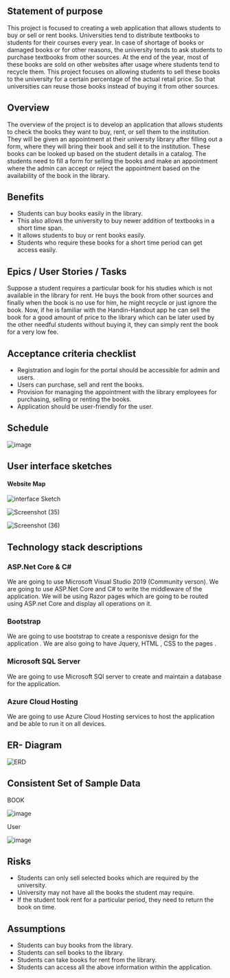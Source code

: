 ## **Statement of purpose**

This project is focused to creating a web application that allows students to buy or sell or rent books. Universities tend to distribute textbooks to students for their courses every year.  In case of shortage of books or damaged books or for other reasons, the university tends to ask students to purchase textbooks from other sources. At the end of the year, most of these books are sold on other websites after usage where students tend to recycle them. This project focuses on allowing students to sell these books to the university for a certain percentage of the actual retail price. So that universities can reuse those books instead of buying it from other sources.

## **Overview**

The overview of the project is to develop an application that allows students to check the books they want to buy, rent, or sell them to the institution. They will be given an appointment at their university library after filling out a form, where they will bring their book and sell it to the institution. These books can be looked up based on the student details in a catalog. The students need to fill a form for selling the books and make an appointment where the admin can accept or reject the appointment based on the availability of the book in the library.

## **Benefits**

* Students can buy books easily in the library.
* This also allows the university to buy newer addition of textbooks in a short time span.
* It allows students to buy or rent books easily.
* Students who require these books for a short time period can get access easily.
 
 
## Epics / User Stories / Tasks

Suppose a student requires a particular book for his studies which is not available in the library for rent. He buys the book from other sources and finally when the book is no use for him, he might recycle or just ignore the book. Now, if he is familiar with the Handin-Handout app he can sell the book for a good amount of price to the library which can be later used by the other needful students without buying it, they can simply rent the book for a very low fee.
 
## Acceptance criteria checklist

* Registration and login for the portal should be accessible for admin and users.
* Users can purchase, sell and rent the books. 
* Provision for managing the appointment with the library employees for purchasing, selling or renting the books.
* Application should be user-friendly for the user.
 
## Schedule

![image](https://user-images.githubusercontent.com/77799896/135207341-93d202c4-8655-43ac-b8e7-313f4bbe482a.png)



## User interface sketches 
 #### Website Map
 ![interface Sketch](https://user-images.githubusercontent.com/77645775/135176134-8c275dc5-5484-41a6-813b-6da5033621ed.png) 
 
 ![Screenshot (35)](https://user-images.githubusercontent.com/77645775/135179577-4f8f88a6-d468-4c18-9370-a0862e014186.png)

 
![Screenshot (36)](https://user-images.githubusercontent.com/77645775/135179590-18f4d5b2-342f-4382-8365-16f73e758654.png)



## Technology stack descriptions

### ASP.Net Core & C#
We are going to use Microsoft Visual Studio 2019 (Community verson). We are going to use ASP.Net Core and C# to write the middleware of the application. We will be using Razor pages which are going to be routed using ASP.net Core and display all operations on it.

### Bootstrap
We are going to use bootstrap to create a responisve design for the application . We are also going to have Jquery, HTML , CSS to the pages .

### Microsoft SQL Server
We are going to use Microsoft SQl server to create and maintain a database for the application.

### Azure Cloud Hosting
We are going to use Azure Cloud Hosting services to host the application and be able to run it on all devices.


## ER- Diagram 
![ERD](https://user-images.githubusercontent.com/77645775/135178671-57675685-2583-45ab-83ce-18f892e82413.png)

## Consistent Set of Sample Data
BOOK

![image](https://user-images.githubusercontent.com/77765092/135287281-52532272-955b-406f-b907-ff51e7917412.png)

User

![image](https://user-images.githubusercontent.com/77765092/135287924-77cf72a7-4781-4424-865c-edf3420c2511.png)




 
## **Risks**

* Students can only sell selected books which are required by the university.
* University may not have all the books the student may require.
* If the student took rent for a particular period, they need to return the book on time.

## **Assumptions**

* Students can buy books from the library.
* Students can sell books to the library.
* Students can take books for rent from the library.
* Students can access all the above information within the application.

